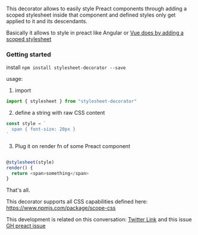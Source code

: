 This decorator allows to easily style Preact components through adding a scoped stylesheet inside that component and defined styles only get applied to it and its descendants.

Basically it allows to style in preact like Angular or [Vue does by adding a scoped stylesheet](https://vue-loader.vuejs.org/en/features/scoped-css.html)

### Getting started

install `npm install stylesheet-decorator --save`

usage:

1. import
```javascript
import { stylesheet } from "stylesheet-decorator"
```

2. define a string with raw CSS content
```javascript
const style = `
  span { font-size: 20px }
`
```
3. Plug it on render fn of some Preact component

```javascript

@stylesheet(style)
render() {
  return <span>something</span>
}

```
That's all.

This decorator supports all CSS capabilities defined here: https://www.npmjs.com/package/scope-css

This development is related on this conversation: [Twitter Link](https://twitter.com/k1r0s/status/919271946109554694) and this issue [GH preact issue](https://github.com/developit/preact/issues/909#issuecomment-336656084)
